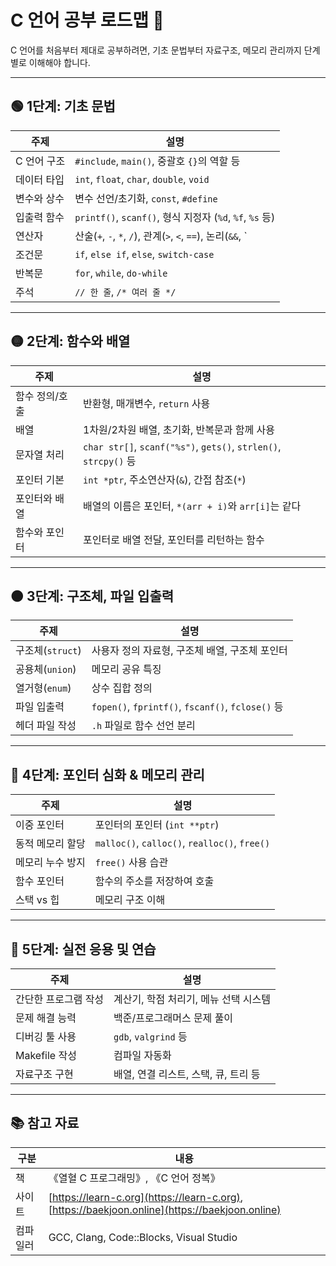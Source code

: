 # C 언어 공부 로드맵 📘

C 언어를 처음부터 제대로 공부하려면, 기초 문법부터 자료구조, 메모리 관리까지 단계별로 이해해야 합니다.

---

## 🟢 1단계: 기초 문법

| 주제 | 설명 |
|------|------|
| C 언어 구조 | `#include`, `main()`, 중괄호 `{}`의 역할 등 |
| 데이터 타입 | `int`, `float`, `char`, `double`, `void` |
| 변수와 상수 | 변수 선언/초기화, `const`, `#define` |
| 입출력 함수 | `printf()`, `scanf()`, 형식 지정자 (`%d`, `%f`, `%s` 등) |
| 연산자 | 산술(`+`, `-`, `*`, `/`), 관계(`>`, `<`, `==`), 논리(`&&`, `||`, `!`) |
| 조건문 | `if`, `else if`, `else`, `switch-case` |
| 반복문 | `for`, `while`, `do-while` |
| 주석 | `// 한 줄`, `/* 여러 줄 */` |

---

## 🟡 2단계: 함수와 배열

| 주제 | 설명 |
|------|------|
| 함수 정의/호출 | 반환형, 매개변수, `return` 사용 |
| 배열 | 1차원/2차원 배열, 초기화, 반복문과 함께 사용 |
| 문자열 처리 | `char str[]`, `scanf("%s")`, `gets()`, `strlen()`, `strcpy()` 등 |
| 포인터 기본 | `int *ptr`, 주소연산자(`&`), 간접 참조(`*`) |
| 포인터와 배열 | 배열의 이름은 포인터, `*(arr + i)`와 `arr[i]`는 같다 |
| 함수와 포인터 | 포인터로 배열 전달, 포인터를 리턴하는 함수 |

---

## 🟠 3단계: 구조체, 파일 입출력

| 주제 | 설명 |
|------|------|
| 구조체(`struct`) | 사용자 정의 자료형, 구조체 배열, 구조체 포인터 |
| 공용체(`union`) | 메모리 공유 특징 |
| 열거형(`enum`) | 상수 집합 정의 |
| 파일 입출력 | `fopen()`, `fprintf()`, `fscanf()`, `fclose()` 등 |
| 헤더 파일 작성 | `.h` 파일로 함수 선언 분리 |

---

## 🔴 4단계: 포인터 심화 & 메모리 관리

| 주제 | 설명 |
|------|------|
| 이중 포인터 | 포인터의 포인터 (`int **ptr`) |
| 동적 메모리 할당 | `malloc()`, `calloc()`, `realloc()`, `free()` |
| 메모리 누수 방지 | `free()` 사용 습관 |
| 함수 포인터 | 함수의 주소를 저장하여 호출 |
| 스택 vs 힙 | 메모리 구조 이해 |

---

## 🔵 5단계: 실전 응용 및 연습

| 주제 | 설명 |
|------|------|
| 간단한 프로그램 작성 | 계산기, 학점 처리기, 메뉴 선택 시스템 |
| 문제 해결 능력 | 백준/프로그래머스 문제 풀이 |
| 디버깅 툴 사용 | `gdb`, `valgrind` 등 |
| Makefile 작성 | 컴파일 자동화 |
| 자료구조 구현 | 배열, 연결 리스트, 스택, 큐, 트리 등 |

---

## 📚 참고 자료

| 구분 | 내용 |
|------|------|
| 책 | 《열혈 C 프로그래밍》, 《C 언어 정복》 |
| 사이트 | [https://learn-c.org](https://learn-c.org), [https://baekjoon.online](https://baekjoon.online) |
| 컴파일러 | GCC, Clang, Code::Blocks, Visual Studio |
